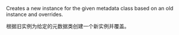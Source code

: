 Creates a new instance for the given metadata class
based on an old instance and overrides.

根据旧实例为给定的元数据类创建一个新实例并覆盖。